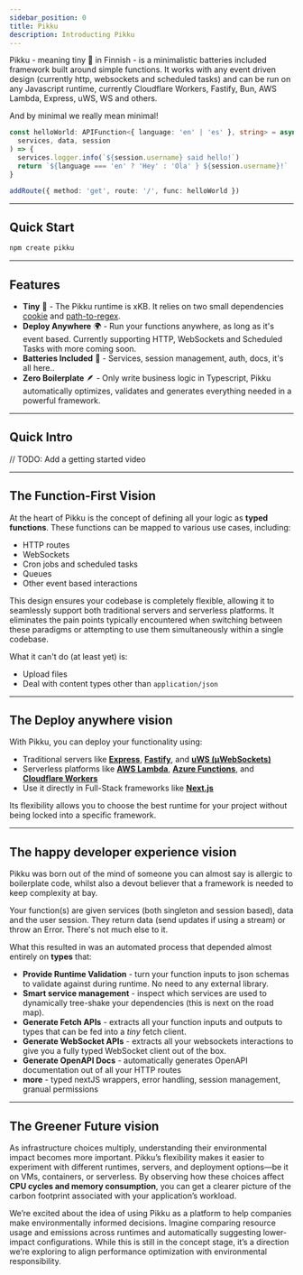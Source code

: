 ```yaml
---
sidebar_position: 0
title: Pikku
description: Introducting Pikku
---
```


Pikku - meaning tiny 🔎 in Finnish - is a minimalistic batteries included framework built around simple functions. It works with any event driven design (currently http, websockets and scheduled tasks) and can be run on any Javascript runtime, currently Cloudflare Workers, Fastify, Bun, AWS Lambda, Express, uWS, WS and others.

And by minimal we really mean minimal!

```typescript
const helloWorld: APIFunction<{ language: 'en' | 'es' }, string> = async (
  services, data, session
) => {
  services.logger.info(`${session.username} said hello!`)
  return `${language === 'en' ? 'Hey' : 'Ola' } ${session.username}!`
}

addRoute({ method: 'get', route: '/', func: helloWorld })
```

---

## Quick Start

```bash npm2yarn
npm create pikku
```

---

## Features

* **Tiny** 🔎 - The Pikku runtime is xKB. It relies on two small dependencies [cookie](https://www.npmjs.com/package/cookie) and [path-to-regex](https://www.npmjs.com/package/path-to-regex).
* **Deploy Anywhere** 🌍 - Run your functions anywhere, as long as it's event based. Currently supporting HTTP, WebSockets and Scheduled Tasks with more coming soon.
* **Batteries Included** 🔋 - Services, session management, auth, docs, it's all here..
* **Zero Boilerplate** 🪶 - Only write business logic in Typescript, Pikku automatically optimizes, validates and generates everything needed in a powerful framework.

---

## Quick Intro

// TODO: Add a getting started video

---

## The Function-First Vision

At the heart of Pikku is the concept of defining all your logic as **typed functions**. These functions can be mapped to various use cases, including:

- HTTP routes
- WebSockets
- Cron jobs and scheduled tasks
- Queues
- Other event based interactions

This design ensures your codebase is completely flexible, allowing it to seamlessly support both traditional servers and serverless platforms. It eliminates the pain points typically encountered when switching between these paradigms or attempting to use them simultaneously within a single codebase.

What it can't do (at least yet) is:

- Upload files
- Deal with content types other than `application/json`

--- 

## The Deploy anywhere vision

With Pikku, you can deploy your functionality using:

- Traditional servers like **[Express](https://expressjs.com)**, **[Fastify](https://www.fastify.io)**, and **[uWS (µWebSockets)](https://github.com/uNetworking/uWebSockets.js)**
- Serverless platforms like **[AWS Lambda](https://aws.amazon.com/lambda)**, **[Azure Functions](https://azure.microsoft.com/en-us/products/functions/)**, and **[Cloudflare Workers](https://workers.cloudflare.com)**
- Use it directly in Full-Stack frameworks like **[Next.js](https://nextjs.org)**

Its flexibility allows you to choose the best runtime for your project without being locked into a specific framework.

---

## The happy developer experience vision

Pikku was born out of the mind of someone you can almost say is allergic to boilerplate code, whilst also a devout believer that a framework is needed to keep complexity at bay.

Your function(s) are given services (both singleton and session based), data and the user session. They return data (send updates if using a stream) or throw an Error. There's not much else to it.

What this resulted in was an automated process that depended almost entirely on **types** that:

- **Provide Runtime Validation** - turn your function inputs to json schemas to validate against during runtime. No need to any external library.
- **Smart service management** - inspect which services are used to dynamically tree-shake your dependencies (this is next on the road map).
- **Generate Fetch APIs** - extracts all your function inputs and outputs to types that can be fed into a *tiny* fetch client.
- **Generate WebSocket APIs** - extracts all your websockets interactions to give you a fully typed WebSocket client out of the box.
- **Generate OpenAPI Docs** - automatically generates OpenAPI documentation out of all your HTTP routes
- **more** - typed nextJS wrappers, error handling, session management, granual permissions

---

## The Greener Future vision

As infrastructure choices multiply, understanding their environmental impact becomes more important. Pikku’s flexibility makes it easier to experiment with different runtimes, servers, and deployment options—be it on VMs, containers, or serverless. By observing how these choices affect **CPU cycles and memory consumption**, you can get a clearer picture of the carbon footprint associated with your application’s workload.

We’re excited about the idea of using Pikku as a platform to help companies make environmentally informed decisions. Imagine comparing resource usage and emissions across runtimes and automatically suggesting lower-impact configurations. While this is still in the concept stage, it’s a direction we’re exploring to align performance optimization with environmental responsibility.
